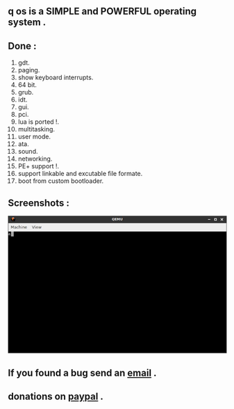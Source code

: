 ## q os is a SIMPLE and POWERFUL operating system .<br>
## Done :<br>
1. gdt.<br>
2. paging.<br>
3. show keyboard interrupts.<br>
4. 64 bit.<br>
5. grub.<br>
6. idt.<br>
7. gui.<br>
7. pci.<br>
8. lua is ported !.<br>
9. multitasking.<br>
10. user mode.<br>
11. ata.<br>
12. sound.<br>
13. networking.<br>
14. PE+ support !.<br>
15. support linkable and excutable file formate.<br>
16. boot from custom bootloader.<br>
## Screenshots :<br>
![ERROR](https://raw.githubusercontent.com/li7r/os/master/a.jpg)<br>
## If you found a bug send an <a href="mailto:u5u5@protonmail.com">email</a> .<br>
## donations on <a href="https://paypal.me/b5d">paypal</a> .<br>

